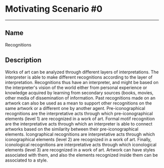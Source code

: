 # Motivating Scenario #0

***

## Name

Recognitions

## Description

Works of art can be analyzed through different layers of interpretations. The interpreter is able to make different recognitions according to the layer of interpretation. Recognitions thus have an interpreter, and might be based on the interpreter's vision of the world either from personal experience or knowledge acquired by learning from secondary sources (books, movies, other media of dissemination of information. Past recognitions made on an artwork can also be used as a mean to support other recognitions on the same artwork or a different one by another agent.  Pre-iconographical recognitions are the interpretative acts through which pre-iconographical elements (level 1) are recognized in a work of art. Formal motif recognition are the interpretative acts through which an interpreter is able to connect artworks based on the similarity between their pre-iconographical elements. Icongraphical recognitions are interpretative acts through which iconographical elements (level 2) are recognized in a work of art. Finally, iconological recognitions are interpretative acts through which iconological elements (level 3) are recognized in a work of art. Artwork can have styles associated with them, and also the elements recognized inside them can be associated to a style.

